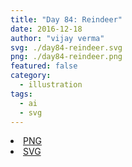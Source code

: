 ```yaml
---
title: "Day 84: Reindeer"
date: 2016-12-18
author: "vijay verma"
svg: ./day84-reindeer.svg
png: ./day84-reindeer.png
featured: false
category:
  - illustration
tags:
  - ai
  - svg
---
```

<li><a href="./day84-reindeer.png" download className="btn-png">PNG</a></li>
<li><a href="./day84-reindeer.svg" download className="btn-svg">SVG</a></li>

